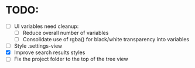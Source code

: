 # TODO:

  * [ ] UI variables need cleanup:
    * [ ] Reduce overall number of variables
    * [ ] Consolidate use of rgba() for black/white transparency into variables
  * [ ] Style .settings-view
  * [x] Improve search results styles
  * [ ] Fix the project folder to the top of the tree view
